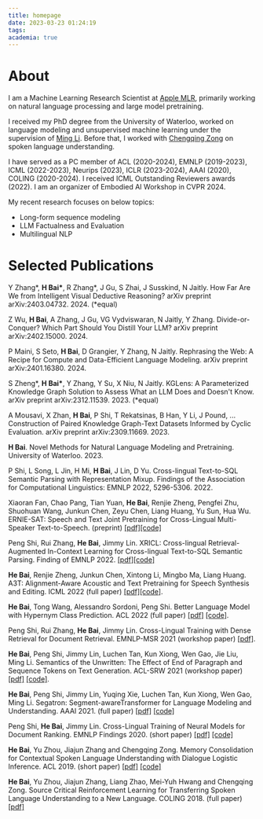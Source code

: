 ```yaml
---
title: homepage
date: 2023-03-23 01:24:19
tags:
academia: true
---
```

# About

I am a Machine Learning Research Scientist at [Apple MLR](https://machinelearning.apple.com/), primarily working on natural language processing and large model pretraining.

I received my PhD degree from the University of Waterloo, worked on language modeling and unsupervised machine learning under the supervision of [Ming Li](https://scholar.google.ca/citations?user=oGgPXFEAAAAJ&hl=en). 
Before that, I worked with [Chengqing Zong](https://scholar.google.com.hk/citations?user=l8lvKOQAAAAJ&hl=en) on spoken language understanding.

I have served as a PC member of ACL (2020-2024), EMNLP (2019-2023), ICML (2022-2023), Neurips (2023), ICLR (2023-2024), AAAI (2020), COLING (2020-2024). I received ICML Outstanding Reviewers awards (2022). I am an organizer of Embodied AI Workshop in CVPR 2024.
<!-- 
I am one of the challenge organizers of Embodied AI Workshop in CVPR 2024.  -->

My recent research focuses on below topics:
- Long-form sequence modeling
- LLM Factualness and Evaluation
- Multilingual NLP

<!-- 
My past works concern modeling text and speech sequences to achieve lower perplexity, better generation, and benefit downstream language tasks; specifically, we address the problem of modeling text and text-speech sequences with Transformer-based language models. My favorite works during my Ph.D. study are [Segment-Aware Language Modeling](https://arxiv.org/abs/2004.14996), [Hypernym-Instructed Language Modeling](arxiv.org/abs/2203.10692), and [Alignment-Aware Acoustic and Text Modeling](arxiv.org/abs/2203.09690).  -->

# Selected Publications

Y Zhang\*, **H Bai\***, R Zhang\*, J Gu, S Zhai, J Susskind, N Jaitly. How Far Are We from Intelligent Visual Deductive Reasoning? arXiv preprint arXiv:2403.04732. 2024. (*equal)

Z Wu, **H Bai**, A Zhang, J Gu, VG Vydviswaran, N Jaitly, Y Zhang. Divide-or-Conquer? Which Part Should You Distill Your LLM? arXiv preprint arXiv:2402.15000. 2024.

P Maini, S Seto, **H Bai**, D Grangier, Y Zhang, N Jaitly. Rephrasing the Web: A Recipe for Compute and Data-Efficient Language Modeling. arXiv preprint arXiv:2401.16380. 2024.

S Zheng\*, **H Bai\***, Y Zhang, Y Su, X Niu, N Jaitly. KGLens: A Parameterized Knowledge Graph Solution to Assess What an LLM Does and Doesn't Know. arXiv preprint arXiv:2312.11539. 2023. (*equal)

A Mousavi, X Zhan, **H Bai**, P Shi, T Rekatsinas, B Han, Y Li, J Pound, ... Construction of Paired Knowledge Graph-Text Datasets Informed by Cyclic Evaluation. arXiv preprint arXiv:2309.11669. 2023.

**H Bai**. Novel Methods for Natural Language Modeling and Pretraining. University of Waterloo. 2023.

P Shi, L Song, L Jin, H Mi, **H Bai**, J Lin, D Yu. Cross-lingual Text-to-SQL Semantic Parsing with Representation Mixup. Findings of the Association for Computational Linguistics: EMNLP 2022, 5296-5306. 2022.



Xiaoran Fan, Chao Pang, Tian Yuan, **He Bai**, Renjie Zheng, Pengfei Zhu, Shuohuan Wang, Junkun Chen, Zeyu Chen, Liang Huang, Yu Sun, Hua Wu. ERNIE-SAT: Speech and Text Joint Pretraining for Cross-Lingual Multi-Speaker Text-to-Speech. (preprint) [[pdf]](https://arxiv.org/abs/2211.03545)[[code]](https://github.com/PaddlePaddle/PaddleSpeech/tree/develop/examples/aishell3_vctk/ernie_sat)

Peng Shi, Rui Zhang, **He Bai**, Jimmy Lin. XRICL: Cross-lingual Retrieval-Augmented In-Context Learning for Cross-lingual Text-to-SQL Semantic Parsing. Finding of EMNLP 2022. [[pdf]](https://arxiv.org/abs/2210.13693)[[code]](https://github.com/Impavidity/XRICL)


**He Bai**, Renjie Zheng, Junkun Chen, Xintong Li, Mingbo Ma, Liang Huang. A3T: Alignment-Aware Acoustic and Text Pretraining for Speech Synthesis and Editing.  ICML 2022 (full paper) [[pdf]](https://arxiv.org/abs/2203.09690)[[code]](https://github.com/richardbaihe/a3t).

**He Bai**, Tong Wang, Alessandro Sordoni, Peng Shi. Better Language Model with Hypernym Class Prediction. ACL 2022 (full paper) [[pdf]](https://openreview.net/pdf?id=YjZH6EpuSY) [[code]](https://github.com/richardbaihe/robustLM).

Peng Shi, Rui Zhang, **He Bai**, Jimmy Lin. Cross-Lingual Training with Dense Retrieval for Document Retrieval. EMNLP-MSR 2021 (workshop paper) [[pdf]](https://arxiv.org/pdf/2109.01628.pdf).

**He Bai**, Peng Shi, Jimmy Lin, Luchen Tan, Kun Xiong, Wen Gao, Jie Liu, Ming Li. Semantics of the Unwritten: The Effect of End of Paragraph and Sequence Tokens on Text Generation. ACL-SRW 2021 (workshop paper) [[pdf]](https://arxiv.org/pdf/2004.02251.pdf) [[code]](https://github.com/rsvp-ai/semantic_unwritten).

**He Bai**, Peng Shi, Jimmy Lin, Yuqing Xie, Luchen Tan, Kun Xiong, Wen Gao, Ming Li. Segatron: Segment-awareTransformer for Language Modeling and Understanding. AAAI 2021. (full paper) [[pdf]](https://arxiv.org/abs/2004.14996) [[code]](https://github.com/rsvp-ai/segatron_aaai)

Peng Shi, **He Bai**, Jimmy Lin. Cross-Lingual Training of Neural Models for Document Ranking. EMNLP Findings 2020. (short paper) [[pdf]](https://www.aclweb.org/anthology/2020.findings-emnlp.249/) [[code]](https://github.com/Impavidity/cross-lingual-doc-ranking)


**He Bai**, Yu Zhou, Jiajun Zhang and Chengqing Zong. Memory Consolidation for Contextual Spoken Language Understanding with Dialogue Logistic Inference. ACL 2019. (short paper) [[pdf]](https://arxiv.org/pdf/1906.01788.pdf) [[code]](https://github.com/richardbaihe/conslu)


**He Bai**, Yu Zhou, Jiajun Zhang, Liang Zhao, Mei-Yuh Hwang and Chengqing Zong. Source Critical Reinforcement Learning for Transferring Spoken Language Understanding to a New Language. COLING 2018. (full paper) [[pdf]](https://arxiv.org/pdf/1808.06167.pdf) 





